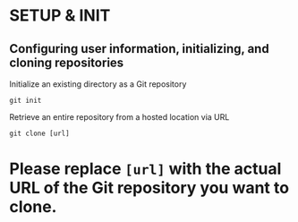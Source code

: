 # SETUP & INIT

## Configuring user information, initializing, and cloning repositories

Initialize an existing directory as a Git repository

```
git init
```

Retrieve an entire repository from a hosted location via URL

```
git clone [url]
```

# Please replace `[url]` with the actual URL of the Git repository you want to clone.
